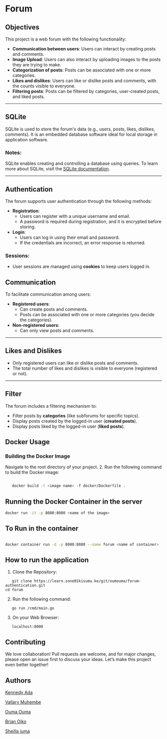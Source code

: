 # Forum

## Objectives

This project is a web forum with the following functionality:

- **Communication between users**: Users can interact by creating posts and comments.
- **Image Upload**: Users can also interact by uploading images to the posts they are trying to make.
- **Categorization of posts**: Posts can be associated with one or more categories.
- **Likes and dislikes**: Users can like or dislike posts and comments, with the counts visible to everyone.
- **Filtering posts**: Posts can be filtered by categories, user-created posts, and liked posts.

---

## SQLite

SQLite is used to store the forum's data (e.g., users, posts, likes, dislikes, comments). It is an embedded database software ideal for local storage in application software.

### Notes:

SQLite enables creating and controlling a database using queries. To learn more about SQLite, visit the [SQLite documentation](https://sqlite.org/).

---

## Authentication

The forum supports user authentication through the following methods:

- **Registration**:
  - Users can register with a unique username and email.
  - A password is required during registration, and it is encrypted before storing.
- **Login**:
  - Users can log in using their email and password.
  - If the credentials are incorrect, an error response is returned.

### Sessions:

- User sessions are managed using **cookies** to keep users logged in.

## Communication

To facilitate communication among users:

- **Registered users**:
  - Can create posts and comments.
  - Posts can be associated with one or more categories (you decide the categories).
- **Non-registered users**:
  - Can only view posts and comments.

---

## Likes and Dislikes

- Only registered users can like or dislike posts and comments.
- The total number of likes and dislikes is visible to everyone (registered or not).

---

## Filter

The forum includes a filtering mechanism to:

- Filter posts by **categories** (like subforums for specific topics).
- Display posts created by the logged-in user (**created posts**).
- Display posts liked by the logged-in user (**liked posts**).

## Docker Usage

### Building the Docker Image

Navigate to the root directory of your project. 2. Run the following command to build the Docker image:

```bash

   docker build -t <image name> -f docker/Dockerfile .
```

## Running the Docker Container in the server

```bash
docker run -it -p 8080:8080 <name of the image>

```

## To Run in the container

```bash

docker container run -d -p 8080:8080 --name forum <name of container>
```

## How to run the application

1. Clone the Repository:

```
   git clone https://learn.zone01kisumu.ke/git/oumouma/forum-authentication.git
cd forum
```

2. Run the following command:

```
   go run /cmd/main.go
```

3. On your Web Browser:

```
   localhost:8000
```

## Contributing

We love collaboration! Pull requests are welcome, and for major changes, please open an issue first to discuss your ideas. Let’s make this project even better together!

## Authors

[Kennedy Ada](https://github.com/adaken4)

[Vallary Muhembe](https://learn.zone01kisumu.ke/git/vmuhembe/forum.git)

[Ouma Ouma](https://learn.zone01kisumu.ke/git/oumouma/forum-authentication.git)

[Brian Oiko](https://github.com/Brace1000)

[Sheilla juma](https://learn.zone01kisumu.ke/git/sjuma)
